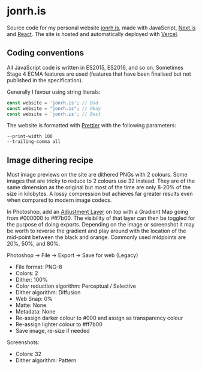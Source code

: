 # jonrh.is
Source code for my personal website [jonrh.is](https://jonrh.is), made with JavaScript,
[Next.js](https://nextjs.org/) and [React](https://reactjs.org/). The site is hosted and
automatically deployed with [Vercel](https://vercel.com/).

## Coding conventions
All JavaScript code is written in ES2015, ES2016, and so on. Sometimes Stage 4 ECMA features are
used (features that have been finalised but not published in the specification).

Generally I favour using string literals:

```javascript
const website = 'jonrh.is'; // Bad
const website = "jonrh.is"; // Okay
const website = `jonrh.is`; // Best
```

The website is formatted with [Prettier](https://github.com/prettier/prettier) with the following
parameters:

```
--print-width 100
--trailing-comma all
```

## Image dithering recipe
Most image previews on the site are dithered PNGs with 2 colours. Some images 
that are tricky to reduce to 2 colours use 32 instead. They are of the same 
dimension as the original but most of the time are only 8-20% of the size in 
kilobytes. A lossy compression but achieves far greater results even when 
compared to modern image codecs.  

In Photoshop, add an [Adjustment Layer](https://www.youtube.com/watch?v=2xlfgn60XsA) 
on top with a Gradient Map going from #000000 to #ff7b00. The visibility of 
that layer can then be toggled for the purpose of doing exports. Depending on 
the image or screenshot it may be worth to reverse the gradient and play around 
with the location of the mid-point between the black and orange. Commonly used 
midpoints are 20%, 50%, and 80%.

Photoshop -> File -> Export -> Save for web (Legacy)

* File format: PNG-8
* Colors: 2
* Dither: 100%
* Color reduction algorithm: Perceptual / Selective
* Dither algorithm: Diffusion
* Web Snap: 0%
* Matte: None
* Metadata: None
* Re-assign darker colour to #000 and assign as transparency colour
* Re-assign lighter colour to #ff7b00
* Save image, re-size if needed

Screenshots:
* Colors: 32
* Dither algorithm: Pattern